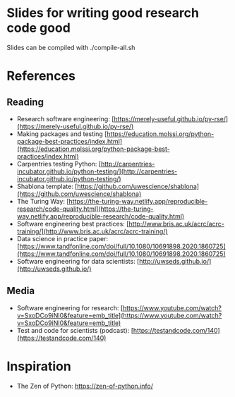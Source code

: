 # Slides for writing good research code good

Slides can be compiled with ./compile-all.sh

# References

## Reading

- Research software engineering: [https://merely-useful.github.io/py-rse/](https://merely-useful.github.io/py-rse/)
- Making packages and testing [https://education.molssi.org/python-package-best-practices/index.html](https://education.molssi.org/python-package-best-practices/index.html)
- Carpentries testing Python: [http://carpentries-incubator.github.io/python-testing/](http://carpentries-incubator.github.io/python-testing/)
- Shablona template: [https://github.com/uwescience/shablona](https://github.com/uwescience/shablona)
- The Turing Way: [https://the-turing-way.netlify.app/reproducible-research/code-quality.html](https://the-turing-way.netlify.app/reproducible-research/code-quality.html)
- Software engineering best practices: [http://www.bris.ac.uk/acrc/acrc-training/](http://www.bris.ac.uk/acrc/acrc-training/)
- Data science in practice paper: [https://www.tandfonline.com/doi/full/10.1080/10691898.2020.1860725](https://www.tandfonline.com/doi/full/10.1080/10691898.2020.1860725)
- Software engineering for data scientists: [http://uwseds.github.io/](http://uwseds.github.io/)

## Media

- Software engineering for research: [https://www.youtube.com/watch?v=SxoDCo9iNI0&feature=emb_title](https://www.youtube.com/watch?v=SxoDCo9iNI0&feature=emb_title)
- Test and code for scientists (podcast): [https://testandcode.com/140](https://testandcode.com/140)

# Inspiration

* The Zen of Python: https://zen-of-python.info/